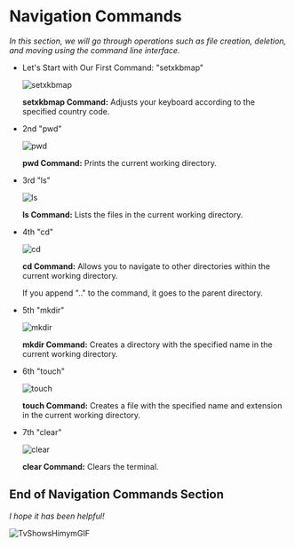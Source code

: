 # Navigation Commands
_In this section, we will go through operations such as file creation, deletion, and moving using the command line interface._

- Let's Start with Our First Command: "setxkbmap"

   ![setxkbmap](https://github.com/alperberke/Linux-Shell-Notlar-Kali-/assets/158094774/635f0688-3eef-4385-ae6b-1e20558ebb76)

   **setxkbmap Command:** Adjusts your keyboard according to the specified country code.

- 2nd "pwd"

   ![pwd](https://github.com/alperberke/Linux-Shell-Notlar-Kali-/assets/158094774/ba5e1add-8e52-47f4-ae7f-ba62bea8fefd)

   **pwd Command:** Prints the current working directory.

- 3rd "ls"

   ![ls](https://github.com/alperberke/Linux-Shell-Notlar-Kali-/assets/158094774/bc7b2b4e-981a-4e7c-a48b-c691992a4be6)

   **ls Command:** Lists the files in the current working directory.

- 4th "cd"

   ![cd](https://github.com/alperberke/Linux-Shell-Notlar-Kali-/assets/158094774/0fb89e45-648a-4ab1-b381-6bd026e50926)

   **cd Command:** Allows you to navigate to other directories within the current working directory.
   
   If you append ".." to the command, it goes to the parent directory.

- 5th "mkdir"

   ![mkdir](https://github.com/alperberke/Linux-Shell-Notlar-Kali-/assets/158094774/96b79c01-a7ee-44fc-a543-8f915423c046)

   **mkdir Command:** Creates a directory with the specified name in the current working directory.

- 6th "touch"

   ![touch](https://github.com/alperberke/Linux-Shell-Notlar-Kali-/assets/158094774/2a10550f-17f7-4bb5-8ff4-f4141aa87ded)

   **touch Command:** Creates a file with the specified name and extension in the current working directory.

- 7th "clear"

   ![clear](https://github.com/alperberke/Linux-Shell-Notlar-Kali-/assets/158094774/82ae6dfc-fb06-42c9-ad44-c5754e596c68)

   **clear Command:** Clears the terminal.

## End of Navigation Commands Section
*I hope it has been helpful!*

![TvShowsHimymGIF](https://github.com/alperberke/Linux-Shell-Notlar-Kali-/assets/158094774/3ef498eb-9a34-41cc-83c2-4ab4f57e484f)
